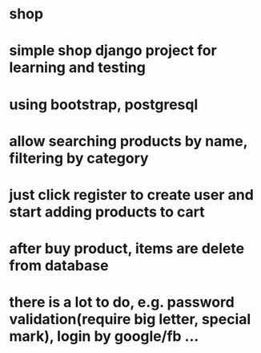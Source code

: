 # shop

# simple shop django project for learning and testing
# using bootstrap, postgresql

# allow searching products by name, filtering by category
# just click register to create user and start adding products to cart
# after buy product, items are delete from database

# there is a lot to do, e.g. password validation(require big letter, special mark), login by google/fb ...
